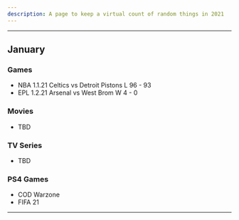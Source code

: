 ```yaml
---
description: A page to keep a virtual count of random things in 2021
---
```

---
## January 
###  Games 
- NBA 1.1.21 Celtics vs Detroit Pistons L 96 - 93
- EPL 1.2.21 Arsenal vs West Brom W 4 - 0

### Movies
- TBD

### TV Series
- TBD

### PS4 Games
- COD Warzone
- FIFA 21
---
